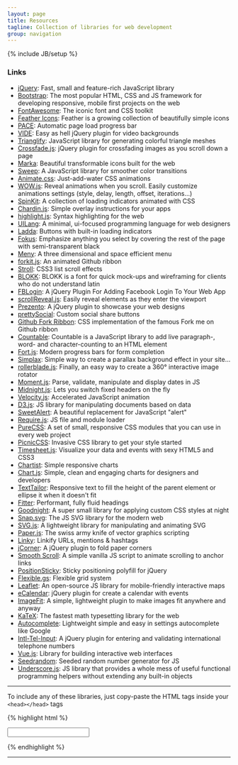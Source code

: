 ```yaml
---
layout: page
title: Resources
tagline: Collection of libraries for web development
group: navigation
---
```

{% include JB/setup %}

### Links

- [jQuery](http://jquery.com): Fast, small and feature-rich JavaScript library
- [Bootstrap](http://getbootstrap.com): The most popular HTML, CSS and JS framework for developing responsive, mobile first projects on the web
- [FontAwesome](http://fortawesome.github.io/Font-Awesome): The iconic font and CSS toolkit
- [Feather Icons](https://gumroad.com/l/feather): Feather is a growing collection of beautifully simple icons
- [PACE](http://github.hubspot.com/pace/docs/welcome/): Automatic page load progress bar
- [VIDE](http://vodkabears.github.io/vide/): Easy as hell jQuery plugin for video backgrounds
- [Trianglify](http://qrohlf.com/trianglify/): JavaScript library for generating colorful triangle meshes
- [Crossfade.js](http://mikefowler.me/crossfade.js/): jQuery plugin for crossfading images as you scroll down a page
- [Marka](http://fian.my.id/marka/): Beautiful transformable icons built for the web
- [Sweep](http://rileyjshaw.com/sweep/): A JavaScript library for smoother color transitions
- [Animate.css](http://daneden.github.io/animate.css): Just-add-water CSS animations
- [WOW.js](http://mynameismatthieu.com/WOW/index.html): Reveal animations when you scroll. Easily customize animations settings (style, delay, length, offset, iterations...)
- [SpinKit](http://tobiasahlin.com/spinkit/): A collection of loading indicators animated with CSS
- [Chardin.js](http://heelhook.github.io/chardin.js/): Simple overlay instructions for your apps
- [highlight.js](https://highlightjs.org): Syntax highlighting for the web
- [UILang](http://uilang.com/): A minimal, ui-focused programming language for web designers
- [Ladda](http://lab.hakim.se/ladda/): Buttons with built-in loading indicators
- [Fokus](http://lab.hakim.se/fokus/): Emphasize anything you select by covering the rest of the page with semi-transparent black
- [Meny](http://lab.hakim.se/meny/): A three dimensional and space efficient menu
- [forkit.js](http://lab.hakim.se/forkit-js/): An animated Github ribbon
- [Stroll](http://lab.hakim.se/scroll-effects/): CSS3 list scroll effects
- [BLOKK](http://blokkfont.com/): BLOKK is a font for quick mock-ups and wireframing for clients who do not understand latin
- [FBLogin](http://blog.shakainteractive.com/fblogin/): A jQuery Plugin For Adding Facebook Login To Your Web App
- [scrollReveal.js](http://scrollrevealjs.org/): Easily reveal elements as they enter the viewport
- [Prezento](http://ivaldi.github.io/prezento): A jQuery plugin to showcase your web designs
- [prettySocial](http://sonnyt.com/prettySocial/): Custom social share buttons
- [Github Fork Ribbon](http://simonwhitaker.github.io/github-fork-ribbon-css/): CSS implementation of the famous Fork me on Github ribbon
- [Countable](http://radlikewhoa.github.io/Countable/): Countable is a JavaScript library to add live paragraph-, word- and character-counting to an HTML element
- [Fort.js](http://colourity.github.io/): Modern progress bars for form completion
- [Simplax](http://arkaindas.github.io/simplax/): Simple way to create a parallax background effect in your site...
- [rollerblade.js](http://www.iamapioneer.com/plugins/rollerblade/): Finally, an easy way to create a 360° interactive image rotator
- [Moment.js](http://momentjs.com): Parse, validate, manipulate and display dates in JS
- [Midnight.js](http://aerolab.github.io/midnight.js): Lets you switch fixed headers on the fly
- [Velocity.js](http://julian.com/research/velocity/): Accelerated JavaScript animation
- [D3.js](http://d3js.org): JS library for manipulating documents based on data
- [SweetAlert](http://tristanedwards.me/sweetalert): A beautiful replacement for JavaScript "alert"
- [Require.js](http://requirejs.org): JS file and module loader
- [PureCSS](http://purecss.io): A set of small, responsive CSS modules that you can use in every web project
- [PicnicCSS](http://picnicss.com/): Invasive CSS library to get your style started
- [Timesheet.js](http://semu.github.io/timesheet.js/): Visualize your data and events with sexy HTML5 and CSS3
- [Chartist](http://gionkunz.github.io/chartist-js/): Simple responsive charts
- [Chart.js](http://www.chartjs.org): Simple, clean and engaging charts for designers and developers
- [TextTailor](http://jpntex.com/texttailor/): Responsive text to fill the height of the parent element or ellipse it when it doesn't fit
- [Fitter](http://jxnblk.com/fitter-happier-text/): Performant, fully fluid headings
- [Goodnight](https://jaredcubilla.github.io/goodnight/): A super small library for applying custom CSS styles at night
- [Snap.svg](http://snapsvg.io): The JS SVG library for the modern web
- [SVG.js](http://www.svgjs.com/): A lightweight library for manipulating and animating SVG
- [Paper.js](http://paperjs.org/about/): The swiss army knife of vector graphics scripting
- [Linky](http://ansavvides.github.io/jquery.linky/): Linkify URLs, mentions & hashtags
- [jCorner](http://zhangwenli.com/jCorner/): A jQuery plugin to fold paper corners
- [Smooth Scroll](http://cferdinandi.github.io/smooth-scroll/): A simple vanilla JS script to animate scrolling to anchor links
- [PositionSticky](https://github.com/katranci/jQuery.positionSticky): Sticky positioning polyfill for jQuery
- [Flexible.gs](http://flexible.gs/): Flexible grid system
- [Leaflet](http://leafletjs.com): An open-source JS library for mobile-friendly interactive maps
- [eCalendar](https://github.com/jhonis/e-calendar): jQuery plugin for create a calendar with events
- [ImageFit](https://github.com/periplox/jquery.imagefit): A simple, lightweight plugin to make images fit anywhere and anyway
- [KaTeX](http://khan.github.io/KaTeX/): The fastest math typesetting library for the web
- [Autocomplete](http://xdsoft.net/jqplugins/autocomplete/): Lightweight simple and easy in settings autocomplete like Google
- [Intl-Tel-Input](http://jackocnr.com/intl-tel-input.html): A jQuery plugin for entering and validating international telephone numbers
- [Vue.js](http://vuejs.org): Library for building interactive web interfaces
- [Seedrandom](https://github.com/davidbau/seedrandom): Seeded random number generator for JS
- [Underscore.js](http://underscorejs.org): JS library that provides a whole mess of useful functional programming helpers without extending any built-in objects

---

To include any of these libraries, just copy-paste the HTML tags inside your `<head></head>` tags

{% highlight html %}
<!-- jQuery -->
<!-- Use only one version -->
<script src="http://neko250.github.io/GoldenPhi/resources/jquery-1.11.1.min.js"></script>
<script src="http://neko250.github.io/GoldenPhi/resources/jquery-2.1.1.min.js"></script>

<!-- Bootstrap -->
<link rel="stylesheet" href="http://neko250.github.io/GoldenPhi/resources/bootstrap/css/bootstrap.min.css">
<link rel="stylesheet" href="http://neko250.github.io/GoldenPhi/resources/bootstrap/css/bootstrap-theme.min.css">
<script src="http://neko250.github.io/GoldenPhi/resources/bootstrap/js/bootstrap.min.js"></script>
<!-- Bootswatch themes -->
<link rel="stylesheet" href="http://neko250.github.io/GoldenPhi/resources/bootstrap/css/cerulean.min.css">
<link rel="stylesheet" href="http://neko250.github.io/GoldenPhi/resources/bootstrap/css/cosmo.min.css">
<link rel="stylesheet" href="http://neko250.github.io/GoldenPhi/resources/bootstrap/css/cyborg.min.css">
<link rel="stylesheet" href="http://neko250.github.io/GoldenPhi/resources/bootstrap/css/darkly.min.css">
<link rel="stylesheet" href="http://neko250.github.io/GoldenPhi/resources/bootstrap/css/flatly.min.css">
<link rel="stylesheet" href="http://neko250.github.io/GoldenPhi/resources/bootstrap/css/journal.min.css">
<link rel="stylesheet" href="http://neko250.github.io/GoldenPhi/resources/bootstrap/css/lumen.min.css">
<link rel="stylesheet" href="http://neko250.github.io/GoldenPhi/resources/bootstrap/css/paper.min.css">
<link rel="stylesheet" href="http://neko250.github.io/GoldenPhi/resources/bootstrap/css/readable.min.css">
<link rel="stylesheet" href="http://neko250.github.io/GoldenPhi/resources/bootstrap/css/sandstone.min.css">
<link rel="stylesheet" href="http://neko250.github.io/GoldenPhi/resources/bootstrap/css/simplex.min.css">
<link rel="stylesheet" href="http://neko250.github.io/GoldenPhi/resources/bootstrap/css/slate.min.css">
<link rel="stylesheet" href="http://neko250.github.io/GoldenPhi/resources/bootstrap/css/spacelab.min.css">
<link rel="stylesheet" href="http://neko250.github.io/GoldenPhi/resources/bootstrap/css/superhero.min.css">
<link rel="stylesheet" href="http://neko250.github.io/GoldenPhi/resources/bootstrap/css/united.min.css">
<link rel="stylesheet" href="http://neko250.github.io/GoldenPhi/resources/bootstrap/css/yeti.min.css">

<!-- FontAwesome -->
<link rel="stylesheet" href="http://neko250.github.io/GoldenPhi/resources/font-awesome/css/font-awesome.min.css">

<!-- Feather Icons -->
<link rel="stylesheet" href="http://neko250.github.io/GoldenPhi/resources/feather/feather.css">

<!-- PACE -->
<link rel="stylesheet" href="http://neko250.github.io/GoldenPhi/resources/pace/themes/minimal.css">
<script src="http://neko250.github.io/GoldenPhi/resources/pace/pace.min.js"></script>

<!-- VIDE -->
<script src="http://neko250.github.io/GoldenPhi/resources/jquery.vide.min.js"></script>

<!-- Trianglify -->
<!-- Requires D3.js library -->
<script src="http://neko250.github.io/GoldenPhi/resources/trianglify.min.js"></script>

<!-- Crossfade.js -->
<script src="http://neko250.github.io/GoldenPhi/resources/crossfade.jquery.js"></script>
<script>
	$(function () {
		$('.crossfade').crossfade(options);
	});
</script>

<!-- Marka -->
<link rel="stylesheet" href="http://neko250.github.io/GoldenPhi/resources/marka/marka.min.css">
<script src="http://neko250.github.io/GoldenPhi/resources/marka/marka.min.js"></script>

<!-- Sweep -->
<script src="http://neko250.github.io/GoldenPhi/resources/sweep.min.js"></script>

<!-- Animate.css -->
<link rel="stylesheet" href="http://neko250.github.io/GoldenPhi/resources/animate.css">

<!-- WOW.js -->
<script src="http://neko250.github.io/GoldenPhi/resources/wow.min.js"></script>
<script>
	new WOW().init();
</script>

<!-- SpinKit -->
<link rel="stylesheet" href="http://neko250.github.io/GoldenPhi/resources/spinkit.css">

<!-- Chardin.js -->
<link rel="stylesheet" href="http://neko250.github.io/GoldenPhi/resources/chardin/chardinjs.css">
<script src="http://neko250.github.io/GoldenPhi/resources/chardin/chardinjs.min.js"></script>

<!-- highlight.js -->
<link rel="stylesheet" href="http://neko250.github.io/GoldenPhi/resources/highlight/styles/monokai_sublime.css">
<script src="http://neko250.github.io/GoldenPhi/resources/highlight/highlight.pack.js"></script>
<script>hljs.initHighlightingOnLoad();</script>

<!-- UILang -->
<script src="http://neko250.github.io/GoldenPhi/resources/uilang.js"></script>

<!-- Ladda -->
<!-- Use only one stylesheet and one ladda script -->
<link rel="stylesheet" href="http://neko250.github.io/GoldenPhi/resources/ladda/ladda.min.css">
<link rel="stylesheet" href="http://neko250.github.io/GoldenPhi/resources/ladda/ladda-themeless.min.css">
<script src="http://neko250.github.io/GoldenPhi/resources/ladda/ladda.min.js"></script>
<script src="http://neko250.github.io/GoldenPhi/resources/ladda/ladda.jquery.min.js"></script>
<script src="http://neko250.github.io/GoldenPhi/resources/ladda/spin.min.js"></script>

<!-- Fokus -->
<script src="http://neko250.github.io/GoldenPhi/resources/fokus.min.js"></script>

<!-- Meny -->
<!-- The stylesheet is optional, if taking one, take only one -->
<link rel="stylesheet" href="http://neko250.github.io/GoldenPhi/resources/meny/meny-theme.css">
<link rel="stylesheet" href="http://neko250.github.io/GoldenPhi/resources/meny/meny-250-theme.css">
<script src="http://neko250.github.io/GoldenPhi/resources/meny/meny.js"></script>

<!-- forkit.js -->
<link rel="stylesheet" href="http://neko250.github.io/GoldenPhi/resources/forkit.js/forkit.css">
<script src="http://neko250.github.io/GoldenPhi/resources/forkit.js/forkit.js"></script>

<!-- Stroll -->
<link rel="stylesheet" href="http://neko250.github.io/GoldenPhi/resources/stroll/stroll.min.css">
<script src="http://neko250.github.io/GoldenPhi/resources/stroll/stroll.min.js"></script>

<!-- BLOKK -->
<link rel="stylesheet" href="http://neko250.github.io/GoldenPhi/resources/blokk/blokk.css">
<link rel="stylesheet" href="http://neko250.github.io/GoldenPhi/resources/blokk/blokk_neue.css">

<!-- FBLogin -->
<script src="http://neko250.github.io/GoldenPhi/resources/jquery.fblogin.min.js"></script>

<!-- scrollReveal.js -->
<script src="http://neko250.github.io/GoldenPhi/resources/scrollReveal.min.js"></script>
<script>
	window.sr = new scrollReveal();
</script>

<!-- Prezento -->
<link rel="stylesheet" href="http://neko250.github.io/GoldenPhi/resources/prezento/jquery.prezento.min.css">
<script src="http://neko250.github.io/GoldenPhi/resources/prezento/jquery.prezento.min.js"></script>
<!-- You can use the images listed here -->
<!-- http://neko250.github.io/GoldenPhi/resources/prezento/images/imac.png -->
<!-- http://neko250.github.io/GoldenPhi/resources/prezento/images/mbp.png -->
<!-- http://neko250.github.io/GoldenPhi/resources/prezento/images/ipad.png -->
<!-- http://neko250.github.io/GoldenPhi/resources/prezento/images/iphone.png -->

<!-- prettySocial -->
<script src="http://neko250.github.io/GoldenPhi/resources/jquery.prettySocial.min.js"></script>
<script>
	$('.prettySocial').prettySocial();
</script>

<!-- Github Fork Ribbon -->
<link rel="stylesheet" href="http://neko250.github.io/GoldenPhi/resources/gh-fork-ribbon.css">

<!-- Countable -->
<script src="http://neko250.github.io/GoldenPhi/resources/countable.js"></script>

<!-- Fort.js -->
<link rel="stylesheet" href="http://neko250.github.io/GoldenPhi/resources/fort/fort.min.css">
<script src="http://neko250.github.io/GoldenPhi/resources/fort/fort.min.js"></script>

<!-- Simplax -->
<script src="http://neko250.github.io/GoldenPhi/resources/simplax.js"></script>

<!-- rollerblade.js -->
<link rel="stylesheet" href="http://neko250.github.io/GoldenPhi/resources/rollerblade/rollerblade.css">
<script src="http://neko250.github.io/GoldenPhi/resources/rollerblade/rollerblade.min.js"></script>

<!-- moment.js -->
<script src="http://neko250.github.io/GoldenPhi/resources/moment.js"></script>
<script>
	moment().format();
</script>

<!-- midnight.js -->
<script src="http://neko250.github.io/GoldenPhi/resources/midnight.jquery.min.js"></script>
<script>
	// Start midnight
	$(document).ready(function() {
		// Change this to the correct selector
		$('nav.fixed').midnight();
	});
</script>

<!-- Velocity.js -->
<script src="http://neko250.github.io/GoldenPhi/resources/velocity.min.js"></script>

<!-- D3.js -->
<script src="http://neko250.github.io/GoldenPhi/resources/d3.min.js" charset="utf-8"></script>

<!-- SweetAlert -->
<link rel="stylesheet" href="http://neko250.github.io/GoldenPhi/resources/sweetalert/sweet-alert.css">
<script src="http://neko250.github.io/GoldenPhi/resources/sweetalert/sweet-alert.min.js"></script>

<!-- require.js -->
<!-- Fill data-main="" -->
<script data-main="" src="http://neko250.github.io/GoldenPhi/resources/require.min.js"></script>

<!-- PureCSS -->
<link rel="stylesheet" href="http://neko250.github.io/GoldenPhi/resources/pure-min.css">

<!-- PicnicCSS -->
<link rel="stylesheet" href="http://neko250.github.io/GoldenPhi/resources/picnic.min.css">

<!-- Timesheet.js -->
<link rel="stylesheet" href="http://neko250.github.io/GoldenPhi/resources/timesheet/timesheet.css">
<script src="http://neko250.github.io/GoldenPhi/resources/timesheet/timesheet.js"></script>

<!-- Chartist -->
<link rel="stylesheet" href="http://neko250.github.io/GoldenPhi/resources/chartist/chartist.min.css">
<script src="http://neko250.github.io/GoldenPhi/resources/chartist/chartist.min.js"></script>

<!-- chart.js -->
<script src="http://neko250.github.io/GoldenPhi/resources/Chart.min.js"></script>

<!-- TextTailor -->
<script src="http://neko250.github.io/GoldenPhi/resources/jquery.texttailor.min.js"></script>
<script>
	$('.tailor-me').textTailor();
</script>

<!-- Fitter -->
<script src="http://neko250.github.io/GoldenPhi/resources/fitter-happier-text.js"></script>
<script>
	var nodes = document.querySelectorAll('[data-fitter-happier-text]');
	fitterHappierText(nodes);
</script>

<!-- Goodnight -->
<!-- Set dark.css to your night style -->
<script src="http://neko250.github.io/GoldenPhi/resources/goodnight.min.js"></script>
<script>
	Goodnight.css('dark.css');
</script>

<!-- Snap.svg -->
<script src="http://neko250.github.io/GoldenPhi/resources/snap.svg-min.js"></script>

<!-- SVG.js -->
<script src="http://neko250.github.io/GoldenPhi/resources/svg.min.js"></script>

<!-- Paper.js -->
<script src="http://neko250.github.io/GoldenPhi/resources/paperjs/paper-full.min.js"></script>

<!-- Linky -->
<script src="http://neko250.github.io/GoldenPhi/resources/jquery.linky.min.js"></script>

<!-- jCorner -->
<script src="http://neko250.github.io/GoldenPhi/resources/jCorner.min.js"></script>
<script>
	$('#paper').jCorner();
</script>

<!-- Smooth Scroll -->
<!-- Add data-scroll attribute to anchor links -->
<script src="http://neko250.github.io/GoldenPhi/resources/smooth-scroll.min.js"></script>
<script>
	smoothScroll.init();
</script>

<!-- PositionSticky -->
<script src="http://neko250.github.io/GoldenPhi/resources/jQuery.positionSticky.min.js"></script>

<!-- Flexible.gs -->
<link rel="stylesheet" href="http://neko250.github.io/GoldenPhi/resources/flexiblegs/flexiblegs.min.css">
<link rel="stylesheet" href="http://neko250.github.io/GoldenPhi/resources/flexiblegs/flexiblegs.style.css">

<!-- Leaflet -->
<link rel="stylesheet" href="http://neko250.github.io/GoldenPhi/resources/leaflet/leaflet.css" />
<script src="http://neko250.github.io/GoldenPhi/resources/leaflet/leaflet.min.js"></script>

<!-- eCalendar -->
<!-- Requires jQuery 1.11 -->
<link rel="stylesheet" href="http://neko250.github.io/GoldenPhi/resources/ecalendar/jquery.e-calendar.css">
<script src="http://neko250.github.io/GoldenPhi/resources/ecalendar/jquery.e-calendar.js"></script>

<!-- ImageFit -->
<script src="http://neko250.github.io/GoldenPhi/resources/jquery.imagefit.min.js"></script>

<!-- KaTeX -->
<link rel="stylesheet" href="http://neko250.github.io/GoldenPhi/resources/katex/katex.min.css">
<script src="http://neko250.github.io/GoldenPhi/resources/katex/katex.min.js"></script>

<!-- Autocomplete -->
<link rel="stylesheet" href="http://neko250.github.io/GoldenPhi/resources/autocomplete/jquery.autocomplete.css">
<script src="http://neko250.github.io/GoldenPhi/resources/autocomplete/jquery.autocomplete.js"></script>

<!-- Intl-Tel-Input -->
<!-- The input element can be placed anywhere in your HTML -->
<link rel="stylesheet" href="http://neko250.github.io/GoldenPhi/resources/intltel/css/intlTelInput.css">
<input type="tel" id="mobile-number">
<script src="http://neko250.github.io/GoldenPhi/resources/intltel/js/intlTelInput.min.js"></script>
<script>
	$("#mobile-number").intlTelInput();
</script>

<!-- Vue.js -->
<script src="http://neko250.github.io/GoldenPhi/resources/vue.min.js"></script>

<!-- Seedrandom -->
<script src="http://neko250.github.io/GoldenPhi/resources/seedrandom.min.js"></script>

<!-- Underscore.js -->
<script src="http://neko250.github.io/GoldenPhi/resources/underscore-min.js"></script>
{% endhighlight %}

---
